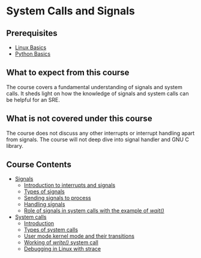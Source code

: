 # System Calls and Signals

## Prerequisites

- [Linux Basics](https://linkedin.github.io/school-of-sre/level101/linux_basics/intro/)
- [Python Basics](https://linkedin.github.io/school-of-sre/level101/python_web/intro/)

## What to expect from this course

The course covers a fundamental understanding of signals and system calls. It sheds light on how the knowledge of signals and system calls can be helpful for an SRE. 

## What is not covered under this course

The course does not discuss any other interrupts or interrupt handling apart from signals. The course will not deep dive into signal handler and GNU C library. 

## Course Contents
- [Signals](https://linkedin.github.io/school-of-sre/level102/system_calls_and_signals/signals)
    - [Introduction to interrupts and signals](https://linkedin.github.io/school-of-sre/level102/system_calls_and_signals/signals/#introduction-to-interrupts-and-signals)
    - [Types of signals](https://linkedin.github.io/school-of-sre/level102/system_calls_and_signals/signals/#types-of-signals)
    - [Sending signals to process](https://linkedin.github.io/school-of-sre/level102/system_calls_and_signals/signals/#sending-signals-to-process)
    - [Handling signals](https://linkedin.github.io/school-of-sre/level102/system_calls_and_signals/signals/#handling-signals)
    - [Role of signals in system calls with the example of *wait()*](https://linkedin.github.io/school-of-sre/level102/system_calls_and_signals/signals/#role-of-signals-in-system-calls-with-the-example-of-wait)
- [System calls](https://linkedin.github.io/school-of-sre/level102/system_calls_and_signals/system_calls)
    - [Introduction](https://linkedin.github.io/school-of-sre/level102/system_calls_and_signals/system_calls/#introduction)
    - [Types of system calls](https://linkedin.github.io/school-of-sre/level102/system_calls_and_signals/system_calls/#types-of-system-calls)
    - [User mode,kernel mode and their transitions](https://linkedin.github.io/school-of-sre/level102/system_calls_and_signals/system_calls/#user-mode-kernel-mode-and-their-transitions)
    - [Working of *write()* system call](https://linkedin.github.io/school-of-sre/level102/system_calls_and_signals/system_calls/#working-of-write-system-call)
    - [Debugging in Linux with strace](https://linkedin.github.io/school-of-sre/level102/system_calls_and_signals/system_calls/#debugging-in-linux-with-strace)

